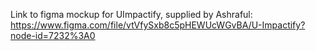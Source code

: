 Link to figma mockup for UImpactify, supplied by Ashraful: https://www.figma.com/file/vtVfySxb8c5pHEWUcWGvBA/U-Impactify?node-id=7232%3A0
